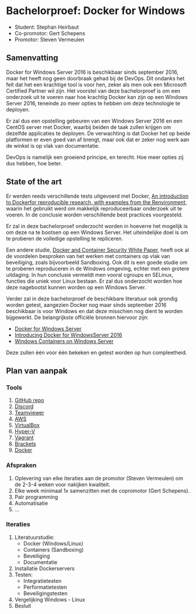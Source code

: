 # Bachelorproef: Docker for Windows

- Student: Stephan Heirbaut
- Co-promotor: Gert Schepens
- Promotor: Steven Vermeulen

## Samenvatting

Docker for Windows Server 2016 is beschikbaar sinds september 2016, maar het heeft nog geen doorbraak gehad bij de DevOps. Dit ondanks het feit dat het een krachtige tool is voor hen, zeker als men ook een Microsoft Certified Partner wil zijn. Het voorstel van deze bachelorproef is om een onderzoek uit te voeren naar hoe krachtig Docker kan zijn op een Windows Server 2016, teneinde zo meer opties te hebben om deze technologie te deployen.

Er zal dus een opstelling gebeuren van een Windows Server 2016 en een CentOS server met Docker, waarbij beiden de taak zullen krijgen om dezelfde applicaties te deployen. De verwachting is dat Docker het op beide platformen er even goed van af brengt, maar ook dat er zeker nog werk aan de winkel is op vlak van documentatie. 

DevOps is namelijk een groeiend principe, en terecht. Hoe meer opties zij dus hebben, hoe beter.

## State of the art

Er werden reeds verschillende tests uitgevoerd met Docker, [An introduction to Dockerfor reproducible research, with examples from the Renvironment](https://arxiv.org/abs/1410.0846), waarin het gebruikt werd om makkelijk reproduceerbaar onderzoek uit te voeren. In de conclusie worden verschillende best practices voorgesteld.

Er zal in deze bachelorproef onderzocht worden in hoeverre het mogelijk is om deze na te bootsen op een Windows Server. Het uiteindelijke doel is om te proberen de volledige opstelling te repliceren.

Een andere studie, [Docker and Container Security White Paper](http://domino.watson.ibm.com/library/CyberDig.nsf/1e4115aea78b6e7c85256b360066f0d4/040f7f7d5e62f0e58525804500433733!OpenDocument&Highlight=0,RC25625), heeft ook al de voordelen besproken van het werken met containers op vlak van beveiliging, zoals bijvoorbeeld Sandboxing. Ook dit is een goede studie om te proberen reproduceren in de Windows omgeving, echter met een grotere uitdaging. In hun conclusie vermeldt men vooral cgroups en SELinux, functies die uniek voor Linux bestaan. Er zal dus onderzocht worden hoe deze nagebootst kunnen worden op een Windows Server.

Verder zal in deze bachelorproef de beschikbare literatuur ook grondig worden getest, aangezien Docker nog maar sinds september 2016 beschikbaar is voor Windows en dat deze misschien nog dient te worden bijgewerkt. De belangrijkste officiële bronnen hiervoor zijn: 

  - [Docker for Windows Server](https://www.docker.com/docker-windows-server#/)
  - [Introducing Docker for WindowsServer 2016](https://blog.docker.com/2016/09/dockerforws2016/)
  - [Windows Containers on Windows Server](https://docs.microsoft.com/en-us/virtualization/windowscontainers/quick-start/quickstart-windows-server)
  
Deze zullen één voor één bekeken en getest worden op hun compleetheid.

## Plan van aanpak 

### Tools

1. [GitHub repo](https://github.com/HStephan95/BachelorproefDocker)
2. [Discord](https://discordapp.com/)
3. [Teamviewer](https://www.teamviewer.com/nl/)
4. [AWS](https://aws.amazon.com/)
5. [VirtualBox](https://www.virtualbox.org/)
6. [Hyper-V](https://docs.microsoft.com/en-us/virtualization/hyper-v-on-windows/about/)
7. [Vagrant](https://www.vagrantup.com/)
8. [Brackets](http://brackets.io/)
9. [Docker](https://www.docker.com/)

### Afspraken

1. Oplevering van elke iteraties aan de promotor (Steven Vermeulen) om de 2-3-4 weken voor nakijken kwaliteit.
2. Elke week minimaal 1x samenzitten met de copromotor (Gert Schepens).
3. Pair programming
4. Automatisatie
5. ...

### Iteraties

1. Literatuurstudie:
    - Docker (Windows/Linux)
    - Containers (Sandboxing)
    - Beveiliging
    - Documentatie
2. Installatie Dockerservers
3. Testen:
    - Integratietesten
    - Performatietesten
    - Beveiligingstesten
4. Vergelijking Windows - Linux
5. Besluit
